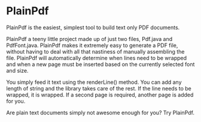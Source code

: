 PlainPdf
========
PlainPdf is the easiest, simplest tool to build text only PDF documents.  

PlainPdf a teeny little project made up of just two files, Pdf.java and PdfFont.java.  PlainPdf makes it extremely easy to generate a PDF file, without having to deal with all that nastiness of manually assembling the file.  PlainPdf will automatically determine when lines need to be wrapped and when a new page must be inserted based on the currently selected font and size.

You simply feed it text using the renderLine() method.  You can add any length of string and the library takes care of the rest.  If the line needs to be wrapped, it is wrapped.  If a second page is required, another page is added for you.

Are plain text documents simply not awesome enough for you?  Try PlainPdf.
